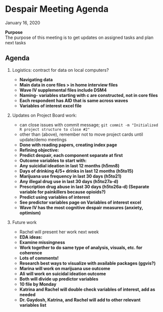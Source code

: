 # Despair Meeting Agenda

January 16, 2020

**Purpose**  
The purpose of this meeting is to get updates on assigned tasks and plan next tasks

## Agenda
1. Logistics: contract for data on local computers?
    - **Navigating data**
    - **Main data in core files > in home interview files**
    - **Wave IV supplemental files include DSM4**
    - **Naming- variables starting with c are constructed, not in core files**
    - **Each respondent has AID that is same across waves**
    - **Variables of interest excel file**
2. Updates on Project Board work:
    - can close issues with commit message; `git commit -m "Initialized R project structure to close #2"`
    - other than (above), remember not to move project cards until update/demo meetings
    - **Done with reading papers, creating index page**
    - **Refining objective:**
    - **Predict despair, each component separate at first**
    - **Outcome variables to start with:**
    - **Any suicidial ideation in last 12 months (h5mn8)**
    - **Days of drinking 4/5+ drinks in last 12 months (h5to15)**
    - **Marijuana use frequency in last 30 days (h5to21)**
    - **Any illegal drug use in last 30 days (h5to27a-d)**
     - **Prescription drug abuse in last 30 days (h5to26a-d) (Separate variable for painkillers because opioids?)**
     - **Predict using variables of interest**
    - **See predictor variables page on Variables of interest excel**
    - **Wave IV has the most cognitive despair measures (anxiety, optimism)**

3. Future work
    - Rachel will present her work next week
    - **EDA ideas:** 
    - **Examine missingness**
    - **Work together to do same type of analysis, visuals, etc. for coherence**
    - **Lots of comments!**
    - **Research best ways to visualize with available packages (ggvis?)**
    - **Marina will work on marijuana use outcome**
    - **Ali will work on suicidal ideation outcome**
    - **Both will divide up predictor variables**
    - **10 file by Monday**
    - **Katrina and Rachel will double check variables of interest, add as needed**
    - **Dr. Gaydosh, Katrina, and Rachel will add to other relevant variables list**
